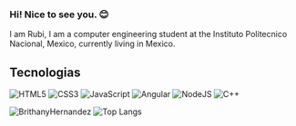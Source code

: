 ### Hi! Nice to see you. 😊

I am Rubi, I am a computer engineering student at the Instituto Politecnico Nacional, Mexico, currently living in Mexico.

## Tecnologias
![HTML5](https://img.shields.io/badge/html5-%23E34F26.svg?style=for-the-badge&logo=html5&logoColor=white)   ![CSS3](https://img.shields.io/badge/css3-%231572B6.svg?style=for-the-badge&logo=css3&logoColor=white)
![JavaScript](https://img.shields.io/badge/javascript-%23323330.svg?style=for-the-badge&logo=javascript&logoColor=%23F7DF1E)    ![Angular](https://img.shields.io/badge/angular-%23DD0031.svg?style=for-the-badge&logo=angular&logoColor=white)    ![NodeJS](https://img.shields.io/badge/node.js-6DA55F?style=for-the-badge&logo=node.js&logoColor=white) ![C++](https://img.shields.io/badge/c++-%2300599C.svg?style=for-the-badge&logo=c%2B%2B&logoColor=white)

![BrithanyHernandez](https://github-readme-stats.vercel.app/api?username=Brithany&show_icons=true&theme=dark) ![Top Langs](https://github-readme-stats.vercel.app/api/top-langs/?username=BrithanyHernandez&layout=compact&theme=dark)

